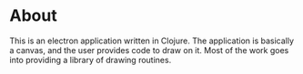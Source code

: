 # About
This is an electron application written in Clojure.
The application is basically a canvas, and the user provides code to draw on it.
Most of the work goes into providing a library of drawing routines.
